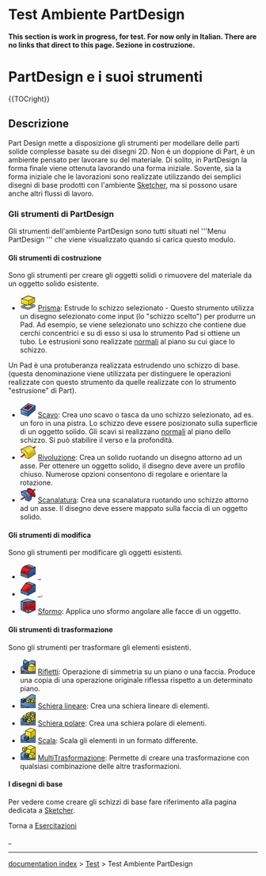 # Test Ambiente PartDesign
**This section is work in progress, for test. For now only in Italian.
There are no links that direct to this page.
Sezione in costruzione.**

# PartDesign e i suoi strumenti 


{{TOCright}}

## Descrizione

Part Design mette a disposizione gli strumenti per modellare delle parti solide complesse basate su dei disegni 2D. Non è un doppione di Part, è un ambiente pensato per lavorare su del materiale.
Di solito, in PartDesign la forma finale viene ottenuta lavorando una forma iniziale. Sovente, sia la forma iniziale che le lavorazioni sono realizzate utilizzando dei semplici disegni di base prodotti con l\'ambiente [Sketcher](Sketcher_Workbench/it.md), ma si possono usare anche altri flussi di lavoro.

### Gli strumenti di PartDesign 

Gli strumenti dell\'ambiente PartDesign sono tutti situati nel \'\'\'Menu PartDesign \'\'\' che viene visualizzato quando si carica questo modulo.

#### Gli strumenti di costruzione 

Sono gli strumenti per creare gli oggetti solidi o rimuovere del materiale da un oggetto solido esistente.

-   <img alt="" src=images/PartDesign_Pad.svg  style="width:32px;"> [Prisma](PartDesign_Pad/it.md): Estrude lo schizzo selezionato - Questo strumento utilizza un disegno selezionato come input (lo \"schizzo scelto\") per produrre un Pad. Ad esempio, se viene selezionato uno schizzo che contiene due cerchi concentrici e su di esso si usa lo strumento Pad si ottiene un tubo. Le estrusioni sono realizzate [normali](http://en.wikipedia.org/wiki/Surface_normal) al piano su cui giace lo schizzo.

Un Pad è una protuberanza realizzata estrudendo uno schizzo di base. (questa denominazione viene utilizzata per distinguere le operazioni realizzate con questo strumento da quelle realizzate con lo strumento \"estrusione\" di Part).

-   <img alt="" src=images/PartDesign_Pocket.svg  style="width:32px;"> [Scavo](PartDesign_Pocket/it.md): Crea uno scavo o tasca da uno schizzo selezionato, ad es. un foro in una pistra. Lo schizzo deve essere posizionato sulla superficie di un oggetto solido. Gli scavi si realizzano [normali](http://en.wikipedia.org/wiki/Surface_normal) al piano dello schizzo. Si può stabilire il verso e la profondità.
-   <img alt="" src=images/PartDesign_Revolution.svg  style="width:32px;"> [Rivoluzione](PartDesign_Revolution/it.md): Crea un solido ruotando un disegno attorno ad un asse. Per ottenere un oggetto solido, il disegno deve avere un profilo chiuso. Numerose opzioni consentono di regolare e orientare la rotazione.
-   <img alt="" src=images/PartDesign_Groove.svg  style="width:32px;"> [Scanalatura](PartDesign_Groove/it.md): Crea una scanalatura ruotando uno schizzo attorno ad un asse. Il disegno deve essere mappato sulla faccia di un oggetto solido.

#### Gli strumenti di modifica 

Sono gli strumenti per modificare gli oggetti esistenti.

-   <img alt="" src=images/PartDesign_Fillet.svg  style="width:32px;"> _
-   <img alt="" src=images/PartDesign_Chamfer.svg  style="width:32px;"> _.
-   <img alt="" src=images/PartDesign_Draft.svg  style="width:32px;"> [Sformo](PartDesign_Draft/it.md): Applica uno sformo angolare alle facce di un oggetto.

#### Gli strumenti di trasformazione 

Sono gli strumenti per trasformare gli elementi esistenti.

-   <img alt="" src=images/PartDesign_Mirrored.svg  style="width:32px;"> [Rifletti](PartDesign_Mirrored/it.md): Operazione di simmetria su un piano o una faccia. Produce una copia di una operazione originale riflessa rispetto a un determinato piano.
-   <img alt="" src=images/PartDesign_LinearPattern.svg  style="width:32px;"> [Schiera lineare](PartDesign_LinearPattern/it.md): Crea una schiera lineare di elementi.
-   <img alt="" src=images/PartDesign_PolarPattern.svg  style="width:32px;"> [Schiera polare](PartDesign_PolarPattern/it.md): Crea una schiera polare di elementi.
-   <img alt="" src=images/PartDesign_Scaled.png  style="width:32px;"> [Scala](PartDesign_Scaled/it.md): Scala gli elementi in un formato differente.
-   <img alt="" src=images/PartDesign_MultiTransform.svg  style="width:32px;"> [MultiTrasformazione](PartDesign_MultiTransform/it.md): Permette di creare una trasformazione con qualsiasi combinazione delle altre trasformazioni.

#### I disegni di base 

Per vedere come creare gli schizzi di base fare riferimento alla pagina dedicata a [Sketcher](Sketcher_Workbench/it.md).

Torna a [Esercitazioni](Esercitazioni.md) 

_

---
[documentation index](../README.md) > [Test](Test_Workbench.md) > Test Ambiente PartDesign
